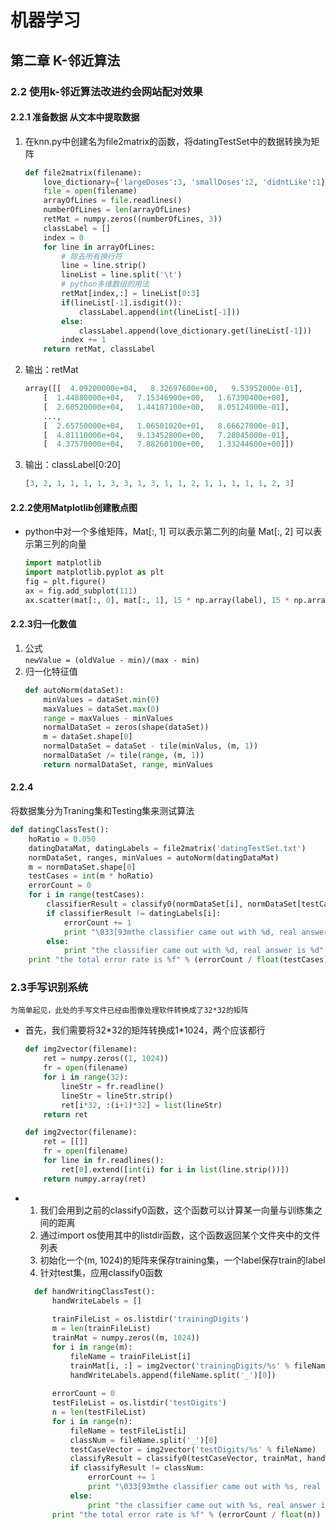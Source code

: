 # 机器学习
## 第二章 K-邻近算法
### 2.2 使用k-邻近算法改进约会网站配对效果
#### 2.2.1 准备数据 从文本中提取数据

1. 在knn.py中创建名为file2matrix的函数，将datingTestSet中的数据转换为矩阵

    ```python
    def file2matrix(filename):
        love_dictionary={'largeDoses':3, 'smallDoses':2, 'didntLike':1}
        file = open(filename)
        arrayOfLines = file.readlines()
        numberOfLines = len(arrayOfLines)
        retMat = numpy.zeros((numberOfLines, 3))
        classLabel = []
        index = 0
        for line in arrayOfLines:
            # 除去所有换行符
            line = line.strip()
            lineList = line.split('\t')
            # python多维数组的用法
            retMat[index,:] = lineList[0:3]
            if(lineList[-1].isdigit()):
                classLabel.append(int(lineList[-1]))
            else:
                classLabel.append(love_dictionary.get(lineList[-1]))
            index += 1
        return retMat, classLabel
    ```
2. 输出：retMat
    ```python
    array([[  4.09200000e+04,   8.32697600e+00,   9.53952000e-01],
        [  1.44880000e+04,   7.15346900e+00,   1.67390400e+00],
        [  2.60520000e+04,   1.44187100e+00,   8.05124000e-01],
        ...,
        [  2.65750000e+04,   1.06501020e+01,   8.66627000e-01],
        [  4.81110000e+04,   9.13452800e+00,   7.28045000e-01],
        [  4.37570000e+04,   7.88260100e+00,   1.33244600e+00]])
    ```
3. 输出：classLabel[0:20]
    ```py
    [3, 2, 1, 1, 1, 1, 3, 3, 1, 3, 1, 1, 2, 1, 1, 1, 1, 1, 2, 3]
    ```

#### 2.2.2使用Matplotlib创建散点图
- python中对一个多维矩阵，Mat[:, 1] 可以表示第二列的向量
Mat[:, 2] 可以表示第三列的向量

    ```python
    import matplotlib
    import matplotlib.pyplot as plt
    fig = plt.figure()
    ax = fig.add_subplot(111)
    ax.scatter(mat[:, 0], mat[:, 1], 15 * np.array(label), 15 * np.array(label))
    ```

#### 2.2.3归一化数值
1. 公式  
`newValue = (oldValue - min)/(max - min)`
2. 归一化特征值  
    ```python
    def autoNorm(dataSet):
        minValues = dataSet.min(0)
        maxValues = dataSet.max(0)
        range = maxValues - minValues
        normalDataSet = zeros(shape(dataSet))
        m = dataSet.shape[0]
        normalDataSet = dataSet - tile(minValus, (m, 1))
        normalDataSet /= tile(range, (m, 1))
        return normalDataSet, range, minValues
    ```
#### 2.2.4
将数据集分为Traning集和Testing集来测试算法
```py
def datingClassTest():
    hoRatio = 0.050
    datingDataMat, datingLabels = file2matrix('datingTestSet.txt')
    normDataSet, ranges, minValues = autoNorm(datingDataMat)
    m = normDataSet.shape[0]
    testCases = int(m * hoRatio)
    errorCount = 0
    for i in range(testCases):
        classifierResult = classify0(normDataSet[i], normDataSet[testCases:], datingLabels[testCases:], 3)
        if classifierResult != datingLabels[i]: 
            errorCount += 1
            print "\033[93mthe classifier came out with %d, real answer is %d\033[0m" % (classifierResult, datingLabels[i])
        else:
            print "the classifier came out with %d, real answer is %d" % (classifierResult, datingLabels[i])            
    print "the total error rate is %f" % (errorCount / float(testCases))
```

### 2.3手写识别系统
`为简单起见，此处的手写文件已经由图像处理软件转换成了32*32的矩阵`
- 首先，我们需要将32\*32的矩阵转换成1\*1024，两个应该都行
    ```py
    def img2vector(filename):
        ret = numpy.zeros((1, 1024))
        fr = open(filename)
        for i in range(32):
            lineStr = fr.readline()
            lineStr = lineStr.strip()
            ret[i*32, :(i+1)*32] = list(lineStr)
        return ret

    def img2vector(filename):
        ret = [[]]
        fr = open(filename)
        for line in fr.readlines():
            ret[0].extend([int(i) for i in list(line.strip())])
        return numpy.array(ret)
    ```

- 1. 我们会用到之前的classify0函数，这个函数可以计算某一向量与训练集之间的距离
  2. 通过import os使用其中的listdir函数，这个函数返回某个文件夹中的文件列表
  3. 初始化一个(m, 1024)的矩阵来保存training集，一个label保存train的label
  4. 针对test集，应用classify0函数
  ```py
    def handWritingClassTest():
        handWriteLabels = []
        
        trainFileList = os.listdir('trainingDigits')
        m = len(trainFileList)
        trainMat = numpy.zeros((m, 1024))
        for i in range(m):
            fileName = trainFileList[i]
            trainMat[i, :] = img2vector('trainingDigits/%s' % fileName)
            handWriteLabels.append(fileName.split('_')[0])
        
        errorCount = 0
        testFileList = os.listdir('testDigits')
        n = len(testFileList)
        for i in range(n):
            fileName = testFileList[i]
            classNum = fileName.split('_')[0]
            testCaseVector = img2vector('testDigits/%s' % fileName)
            classifyResult = classify0(testCaseVector, trainMat, handWriteLabels, 3)
            if classifyResult != classNum: 
                errorCount += 1
                print "\033[93mthe classifier came out with %s, real answer is %s\033[0m" % (classifyResult, classNum)
            else:
                print "the classifier came out with %s, real answer is %s" % (classifyResult, classNum)            
        print "the total error rate is %f" % (errorCount / float(n))                        
  ```
